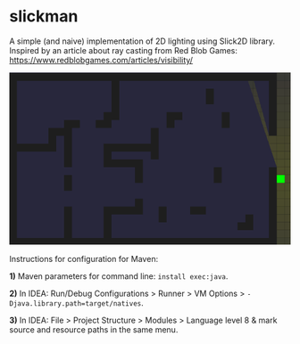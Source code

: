 # slickman

A simple (and naive) implementation of 2D lighting using Slick2D library.
Inspired by an article about ray casting from Red Blob Games: https://www.redblobgames.com/articles/visibility/

![](slickman.gif)

Instructions for configuration for Maven:

**1)** Maven parameters for command line: `install exec:java`.

**2)** In IDEA: Run/Debug Configurations > Runner > VM Options > `-Djava.library.path=target/natives`.

**3)** In IDEA: File > Project Structure > Modules > Language level 8 & mark source and resource paths in the same menu.
